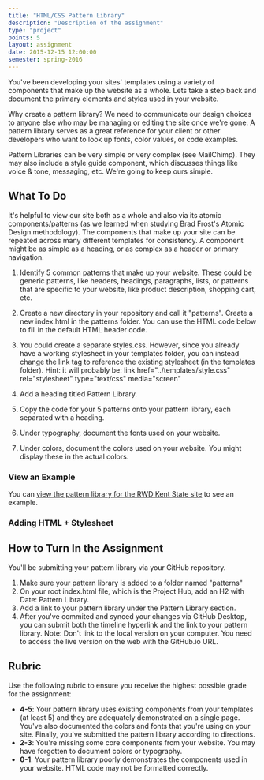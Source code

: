 ```yaml
---
title: "HTML/CSS Pattern Library"
description: "Description of the assignment"
type: "project"
points: 5
layout: assignment
date: 2015-12-15 12:00:00
semester: spring-2016
---
```


You've been developing your sites' templates using a variety of components that make up the website as a whole.  Lets take a step back and document the primary elements and styles used in your website.  

Why create a pattern library? We need to communicate our design choices to anyone else who may be managing or editing the site once we're gone.  A pattern library serves as a great reference for your client or other developers who want to look up fonts, color values, or code examples.

Pattern Libraries can be very simple or very complex (see MailChimp).  They may also include a style guide component, which discusses things like voice & tone, messaging, etc.  We're going to keep ours simple.

## What To Do

It's helpful to view our site both as a whole and also via its atomic components/patterns (as we learned when studying Brad Frost's Atomic Design methodology).  The components that make up your site can be repeated across many different templates for consistency.  A component might be as simple as a heading, or as complex as a header or primary navigation.

1.  Identify 5 common patterns that make up your website.  These could be generic patterns, like headers, headings, paragraphs, lists, or patterns that are specific to your website, like product description, shopping cart, etc.

2.  Create a new directory in your repository and call it "patterns".  Create a new index.html in the patterns folder.  You can use the HTML code below to fill in the default HTML header code.

3.  You could create a separate styles.css.  However, since you already have a working stylesheet in your templates folder, you can instead change the link tag to reference the existing stylesheet (in the templates folder).  Hint: it will probably be: link href="../templates/style.css" rel="stylesheet" type="text/css" media="screen"

4.  Add a heading titled Pattern Library.

5.  Copy the code for your 5 patterns onto your pattern library, each separated with a heading.

6.  Under typography, document the fonts used on your website.

7.  Under colors, document the colors used on your website.  You might display these in the actual colors.

### View an Example

You can <a href="http://rwdkent.com/patterns/">view the pattern library for the RWD Kent State site</a> to see an example.

### Adding HTML + Stylesheet

<script src="https://gist.github.com/challahan/08eddc8da7152f483f99.js"></script>

## How to Turn In the Assignment

You'll be submitting your pattern library via your GitHub repository.

1.  Make sure your pattern library is added to a folder named "patterns"
2.  On your root index.html file, which is the Project Hub, add an H2 with Date: Pattern Library.
3.  Add a link to your pattern library under the Pattern Library section.
4.  After you've commited and synced your changes via GitHub Desktop, you can submit both the timeline hyperlink and the link to your pattern library.  Note: Don't link to the local version on your computer.  You need to access the live version on the web with the GitHub.io URL.

## Rubric

Use the following rubric to ensure you receive the highest possible grade for the assignment:

* **4-5**: Your pattern library uses existing components from your templates (at least 5) and they are adequately demonstrated on a single page.  You've also documented the colors and fonts that you're using on your site.  Finally, you've submitted the pattern library according to directions.
* **2-3**: You're missing some core components from your website.  You may have forgotten to document colors or typography. 
* **0-1**: Your pattern library poorly demonstrates the components used in your website.  HTML code may not be formatted correctly. 